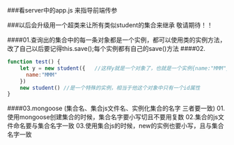 ###看server中的app.js 来指导前端传参

###以后会升级用一个超类来让所有类似student的集合来继承  敬请期待！！

####01.查询出的集合中的每一条对象都是一个实例，都可以使用类的实例方法，改了自己以后要记得this.save();每个实例都有自己的save()方法
####02.
```javascript
function test() {
	let y = new student({   //这样y就是一个对象了，也就是一个实例{name:"MMM"},这个实例就可以使用实例方法了
  	  name:"MMM"
	})
	new student() //是一个特殊的实例，相当于他这个对象中只有一个id属性
}
```
####03.mongoose  (集合名、集合js文件名、实例化集合的名字 三者要一致)
 01.使用mongoose创建集合的时候，集合名字要小写切且不要用复数
 02.集合的js文件命名要与集合名字一致
 03.使用集合js的时候，new的实例也要小写，且与集合名字一致
